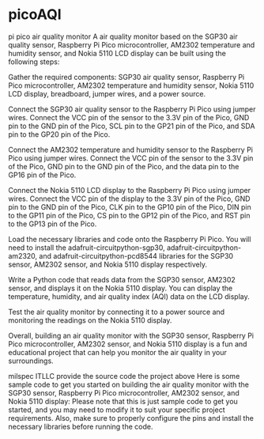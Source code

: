 # picoAQI
pi pico air quality monitor
A air quality monitor based on the SGP30 air quality sensor, Raspberry Pi Pico microcontroller, AM2302 temperature and humidity sensor, and Nokia 5110 LCD display can be built using the following steps:

Gather the required components: SGP30 air quality sensor, Raspberry Pi Pico microcontroller, AM2302 temperature and humidity sensor, Nokia 5110 LCD display, breadboard, jumper wires, and a power source.

Connect the SGP30 air quality sensor to the Raspberry Pi Pico using jumper wires. Connect the VCC pin of the sensor to the 3.3V pin of the Pico, GND pin to the GND pin of the Pico, SCL pin to the GP21 pin of the Pico, and SDA pin to the GP20 pin of the Pico.

Connect the AM2302 temperature and humidity sensor to the Raspberry Pi Pico using jumper wires. Connect the VCC pin of the sensor to the 3.3V pin of the Pico, GND pin to the GND pin of the Pico, and the data pin to the GP16 pin of the Pico.

Connect the Nokia 5110 LCD display to the Raspberry Pi Pico using jumper wires. Connect the VCC pin of the display to the 3.3V pin of the Pico, GND pin to the GND pin of the Pico, CLK pin to the GP10 pin of the Pico, DIN pin to the GP11 pin of the Pico, CS pin to the GP12 pin of the Pico, and RST pin to the GP13 pin of the Pico.

Load the necessary libraries and code onto the Raspberry Pi Pico. You will need to install the adafruit-circuitpython-sgp30, adafruit-circuitpython-am2320, and adafruit-circuitpython-pcd8544 libraries for the SGP30 sensor, AM2302 sensor, and Nokia 5110 display respectively.

Write a Python code that reads data from the SGP30 sensor, AM2302 sensor, and displays it on the Nokia 5110 display. You can display the temperature, humidity, and air quality index (AQI) data on the LCD display.

Test the air quality monitor by connecting it to a power source and monitoring the readings on the Nokia 5110 display.

Overall, building an air quality monitor with the SGP30 sensor, Raspberry Pi Pico microcontroller, AM2302 sensor, and Nokia 5110 display is a fun and educational project that can help you monitor the air quality in your surroundings.




milspec ITLLC
provide the source code the project above
Here is some sample code to get you started on building the air quality monitor with the SGP30 sensor, Raspberry Pi Pico microcontroller, AM2302 sensor, and Nokia 5110 display:
Please note that this is just sample code to get you started, and you may need to modify it to suit your specific project requirements. Also, make sure to properly configure the pins and install the necessary libraries before running the code.
